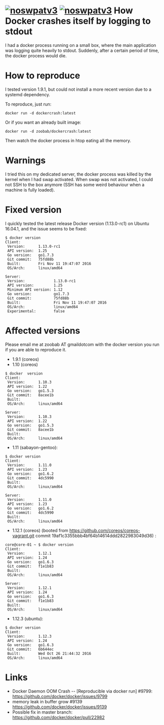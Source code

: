 [![noswpatv3](http://zoobab.wdfiles.com/local--files/start/noupcv3.jpg)](https://ffii.org/donate-now-to-save-europe-from-software-patents-says-ffii/)
[![noswpatv3](http://zoobab.wdfiles.com/local--files/start/noupcv3.jpg)](https://ffii.org/donate-now-to-save-europe-from-software-patents-says-ffii/)
How Docker crashes itself by logging to stdout
==============================================

I had a docker process running on a small box, where the main application was
logging quite heavily to stdout. Suddenly, after a certain period of time, the
docker process would die.

How to reproduce
================

I tested version 1.9.1, but could not install a more recent version due to a
systemd dependency.

To reproduce, just run:

```
docker run -d dockercrash:latest
```

Or if you want an already built image:

```
docker run -d zoobab/dockercrash:latest
```

Then watch the docker process in htop eating all the memory.

Warnings
========

I tried this on my dedicated server, the docker process was killed by the
kernel when I had swap activated. When swap was not activated, I could not SSH
to the box anymore (SSH has some weird behaviour when a machine is fully
loaded).

Fixed version
=============

I quickly tested the latest release Docker version (1.13.0-rc1) on Ubuntu
16.04.1, and the issue seems to be fixed:

```
$ docker version
Client:
 Version:      1.13.0-rc1
 API version:  1.25
 Go version:   go1.7.3
 Git commit:   75fd88b
 Built:        Fri Nov 11 19:47:07 2016
 OS/Arch:      linux/amd64

Server:
 Version:             1.13.0-rc1
 API version:         1.25
 Minimum API version: 1.12
 Go version:          go1.7.3
 Git commit:          75fd88b
 Built:               Fri Nov 11 19:47:07 2016
 OS/Arch:             linux/amd64
 Experimental:        false
```

Affected versions
=================

Please email me at zoobab AT gmaildotcom with the docker version you run if you
are able to reproduce it.

* 1.9.1 (coreos)
* 1.10 (coreos)
```
$ docker  version
Client:
 Version:      1.10.3
 API version:  1.22
 Go version:   go1.5.3
 Git commit:   8acee1b
 Built:        
 OS/Arch:      linux/amd64

Server:
 Version:      1.10.3
 API version:  1.22
 Go version:   go1.5.3
 Git commit:   8acee1b
 Built:        
 OS/Arch:      linux/amd64

```

* 1.11 (sabayon-gentoo):
```
$ docker version
Client:
 Version:      1.11.0
 API version:  1.23
 Go version:   go1.6.2
 Git commit:   4dc5990
 Built:        
 OS/Arch:      linux/amd64

Server:
 Version:      1.11.0
 API version:  1.23
 Go version:   go1.6.2
 Git commit:   4dc5990
 Built:        
 OS/Arch:      linux/amd64

```

* 1.12.1 (coreos) (booted from https://github.com/coreos/coreos-vagrant.git commit 19af1c3355bbb4bf64b14614ddd2822983049d36) :
```
core@core-01 ~ $ docker version
Client:
 Version:      1.12.1
 API version:  1.24
 Go version:   go1.6.3
 Git commit:   f1e1b83
 Built:        
 OS/Arch:      linux/amd64

Server:
 Version:      1.12.1
 API version:  1.24
 Go version:   go1.6.3
 Git commit:   f1e1b83
 Built:        
 OS/Arch:      linux/amd64
```

* 1.12.3 (ubuntu):
```
$ docker version
Client:
 Version:      1.12.3
 API version:  1.24
 Go version:   go1.6.3
 Git commit:   6b644ec
 Built:        Wed Oct 26 21:44:32 2016
 OS/Arch:      linux/amd64
```

Links
=====

* Docker Daemon OOM Crash -- [Reproducible via docker run] #9799: https://github.com/docker/docker/issues/9799
* memory leak in buffer grow #9139 https://github.com/docker/docker/issues/9139
* Possible fix in master branch: https://github.com/docker/docker/pull/22982
